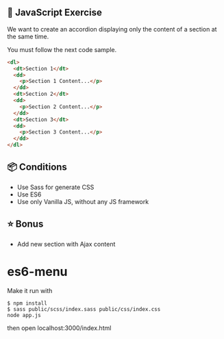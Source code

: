 ## 🚀 JavaScript Exercise

We want to create an accordion displaying only the content of a section at the same time.

You must follow the next code sample.


```html
<dl>
  <dt>Section 1</dt>
  <dd>
    <p>Section 1 Content...</p>
  </dd>
  <dt>Section 2</dt>
  <dd>
    <p>Section 2 Content...</p>
  </dd>
  <dt>Section 3</dt>
  <dd>
    <p>Section 3 Content...</p>
  </dd>
</dl>
```

## 📦 Conditions
* Use Sass for generate CSS
* Use ES6
* Use only Vanilla JS, without any JS framework


## ⭐️ Bonus
* Add new section with Ajax content

# es6-menu

Make it run with 
```
$ npm install
$ sass public/scss/index.sass public/css/index.css
node app.js
```

then open localhost:3000/index.html
